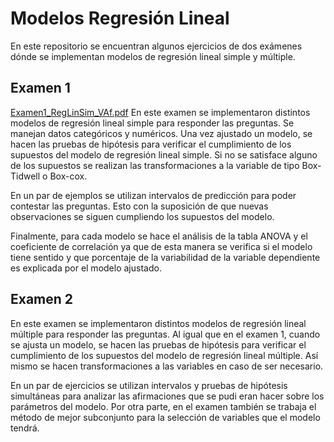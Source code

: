 # Modelos Regresión Lineal
En este repositorio se encuentran algunos ejercicios de dos exámenes dónde se implementan modelos de regresión lineal simple y múltiple.

## Examen 1
[Examen1_RegLinSim_VAf.pdf](EX1/Examen1_RegLinSim_VAf.pdf)
En este examen se implementaron distintos modelos de regresión lineal simple para responder las preguntas. Se manejan datos categóricos y numéricos.
Una vez ajustado un modelo, se hacen las pruebas de hipótesis para verificar  el cumplimiento de los supuestos del modelo de regresión lineal simple. Si no se satisface alguno de los supuestos se realizan las transformaciones a la variable de tipo Box-Tidwell o Box-cox.  

En un par de ejemplos se utilizan intervalos de predicción para poder contestar las preguntas. Esto con la suposición de que nuevas observaciones se siguen cumpliendo los supuestos del modelo.

Finalmente, para cada modelo se hace el análisis de la tabla ANOVA y el coeficiente de correlación  ya que de esta manera se verifica si el modelo tiene sentido y que porcentaje de la variabilidad de la variable dependiente es explicada por el modelo ajustado.


## Examen 2
En este examen se implementaron distintos modelos de regresión lineal múltiple para responder las preguntas. Al igual que en el examen 1,  cuando se ajusta un modelo, se hacen las pruebas de hipótesis para verificar  el cumplimiento de los supuestos del modelo de regresión lineal múltiple. Así mismo se hacen transformaciones a las variables en caso de ser necesario.

En un par de ejercicios se utilizan intervalos y pruebas de hipótesis simultáneas para analizar las afirmaciones que se pudi
eran hacer sobre los parámetros del modelo.
Por otra parte, en el examen también se trabaja el método de mejor subconjunto  para la selección de variables que el modelo tendrá.

